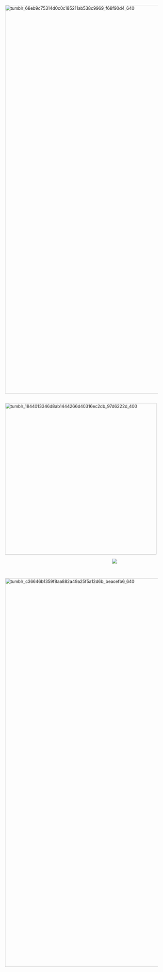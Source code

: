 <img width="1280" height="1280" alt="tumblr_68eb9c75314d0c0c185211ab538c9969_f68f90d4_640" src="https://github.com/user-attachments/assets/146a14da-023d-4465-8e38-bb268aa60888" />





⠀⠀⠀⠀⠀⠀⠀⠀⠀⠀⠀⠀⠀⠀ ⠀⠀<img width="499" height="499" alt="tumblr_1844013346d8ab1444266d40316ec2db_97d6222d_400" src="https://github.com/user-attachments/assets/f3f7ef19-3917-4b89-ba48-a73a43f055a0" />







⠀⠀⠀⠀⠀⠀⠀⠀⠀⠀⠀⠀⠀⠀⠀⠀⠀⠀⠀⠀⠀⠀⠀⠀⠀⠀⠀⠀⠀⠀⠀⠀⠀⠀ ![](https://komarev.com/ghpvc/?username=your-github-username&color=dfecd3)

⠀⠀

<img width="1280" height="1280" alt="tumblr_c36646b1359f8aa882a49a25f5a12d6b_beacefb6_640" src="https://github.com/user-attachments/assets/514e5013-db07-44b5-9239-90ab2a9fda03" />

